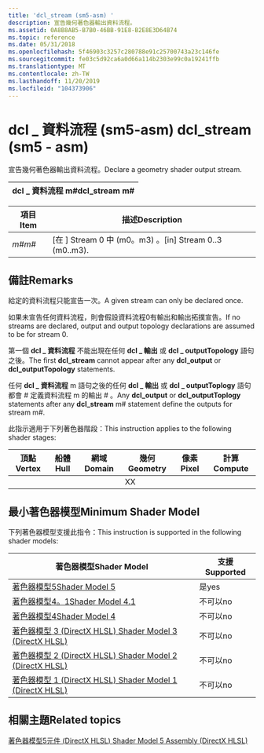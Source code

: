```yaml
---
title: 'dcl_stream (sm5-asm) '
description: 宣告幾何著色器輸出資料流程。
ms.assetid: 0A8B8AB5-B7B0-46BB-91E8-B2E8E3D64B74
ms.topic: reference
ms.date: 05/31/2018
ms.openlocfilehash: 5f46903c3257c280788e91c25700743a23c146fe
ms.sourcegitcommit: fe03c5d92ca6a0d66a114b2303e99c0a19241ffb
ms.translationtype: MT
ms.contentlocale: zh-TW
ms.lasthandoff: 11/20/2019
ms.locfileid: "104373906"
---
```

# <a name="dcl_stream-sm5---asm"></a><span data-ttu-id="5f936-103">dcl \_ 資料流程 (sm5-asm) </span><span class="sxs-lookup"><span data-stu-id="5f936-103">dcl\_stream (sm5 - asm)</span></span>

<span data-ttu-id="5f936-104">宣告幾何著色器輸出資料流程。</span><span class="sxs-lookup"><span data-stu-id="5f936-104">Declare a geometry shader output stream.</span></span>



| <span data-ttu-id="5f936-105">dcl \_ 資料流程 m\#</span><span class="sxs-lookup"><span data-stu-id="5f936-105">dcl\_stream m\#</span></span> |
|-----------------|



 



| <span data-ttu-id="5f936-106">項目</span><span class="sxs-lookup"><span data-stu-id="5f936-106">Item</span></span>                                                       | <span data-ttu-id="5f936-107">描述</span><span class="sxs-lookup"><span data-stu-id="5f936-107">Description</span></span>                             |
|------------------------------------------------------------|-----------------------------------------|
| <span data-ttu-id="5f936-108"><span id="m_"></span><span id="M_"></span>*m\#*</span><span class="sxs-lookup"><span data-stu-id="5f936-108"><span id="m_"></span><span id="M_"></span>*m\#*</span></span><br/> | <span data-ttu-id="5f936-109">\[在 \] Stream 0 中 (m0。m3) 。</span><span class="sxs-lookup"><span data-stu-id="5f936-109">\[in\] Stream 0..3 (m0..m3).</span></span><br/> |



 

## <a name="remarks"></a><span data-ttu-id="5f936-110">備註</span><span class="sxs-lookup"><span data-stu-id="5f936-110">Remarks</span></span>

<span data-ttu-id="5f936-111">給定的資料流程只能宣告一次。</span><span class="sxs-lookup"><span data-stu-id="5f936-111">A given stream can only be declared once.</span></span>

<span data-ttu-id="5f936-112">如果未宣告任何資料流程，則會假設資料流程0有輸出和輸出拓撲宣告。</span><span class="sxs-lookup"><span data-stu-id="5f936-112">If no streams are declared, output and output topology declarations are assumed to be for stream 0.</span></span>

<span data-ttu-id="5f936-113">第一個 **dcl \_ 資料流程** 不能出現在任何 **dcl \_ 輸出** 或 **dcl \_ outputTopology** 語句之後。</span><span class="sxs-lookup"><span data-stu-id="5f936-113">The first **dcl\_stream** cannot appear after any **dcl\_output** or **dcl\_outputTopology** statements.</span></span>

<span data-ttu-id="5f936-114">任何 **dcl \_ 資料流程** m 語句之後的任何 **dcl \_ 輸出** 或 **dcl \_ outputToplogy** 語句都會 \# 定義資料流程 m 的輸出 \# 。</span><span class="sxs-lookup"><span data-stu-id="5f936-114">Any **dcl\_output** or **dcl\_outputToplogy** statements after any **dcl\_stream** m\# statement define the outputs for stream m\#.</span></span>

<span data-ttu-id="5f936-115">此指示適用于下列著色器階段：</span><span class="sxs-lookup"><span data-stu-id="5f936-115">This instruction applies to the following shader stages:</span></span>



| <span data-ttu-id="5f936-116">頂點</span><span class="sxs-lookup"><span data-stu-id="5f936-116">Vertex</span></span> | <span data-ttu-id="5f936-117">船體</span><span class="sxs-lookup"><span data-stu-id="5f936-117">Hull</span></span> | <span data-ttu-id="5f936-118">網域</span><span class="sxs-lookup"><span data-stu-id="5f936-118">Domain</span></span> | <span data-ttu-id="5f936-119">幾何</span><span class="sxs-lookup"><span data-stu-id="5f936-119">Geometry</span></span> | <span data-ttu-id="5f936-120">像素</span><span class="sxs-lookup"><span data-stu-id="5f936-120">Pixel</span></span> | <span data-ttu-id="5f936-121">計算</span><span class="sxs-lookup"><span data-stu-id="5f936-121">Compute</span></span> |
|--------|------|--------|----------|-------|---------|
|        |      |        | <span data-ttu-id="5f936-122">X</span><span class="sxs-lookup"><span data-stu-id="5f936-122">X</span></span>        |       |         |



 

## <a name="minimum-shader-model"></a><span data-ttu-id="5f936-123">最小著色器模型</span><span class="sxs-lookup"><span data-stu-id="5f936-123">Minimum Shader Model</span></span>

<span data-ttu-id="5f936-124">下列著色器模型支援此指令：</span><span class="sxs-lookup"><span data-stu-id="5f936-124">This instruction is supported in the following shader models:</span></span>



| <span data-ttu-id="5f936-125">著色器模型</span><span class="sxs-lookup"><span data-stu-id="5f936-125">Shader Model</span></span>                                              | <span data-ttu-id="5f936-126">支援</span><span class="sxs-lookup"><span data-stu-id="5f936-126">Supported</span></span> |
|-----------------------------------------------------------|-----------|
| [<span data-ttu-id="5f936-127">著色器模型5</span><span class="sxs-lookup"><span data-stu-id="5f936-127">Shader Model 5</span></span>](d3d11-graphics-reference-sm5.md)        | <span data-ttu-id="5f936-128">是</span><span class="sxs-lookup"><span data-stu-id="5f936-128">yes</span></span>       |
| [<span data-ttu-id="5f936-129">著色器模型4。1</span><span class="sxs-lookup"><span data-stu-id="5f936-129">Shader Model 4.1</span></span>](dx-graphics-hlsl-sm4.md)              | <span data-ttu-id="5f936-130">不可以</span><span class="sxs-lookup"><span data-stu-id="5f936-130">no</span></span>        |
| [<span data-ttu-id="5f936-131">著色器模型4</span><span class="sxs-lookup"><span data-stu-id="5f936-131">Shader Model 4</span></span>](dx-graphics-hlsl-sm4.md)                | <span data-ttu-id="5f936-132">不可以</span><span class="sxs-lookup"><span data-stu-id="5f936-132">no</span></span>        |
| [<span data-ttu-id="5f936-133">著色器模型 3 (DirectX HLSL) </span><span class="sxs-lookup"><span data-stu-id="5f936-133">Shader Model 3 (DirectX HLSL)</span></span>](dx-graphics-hlsl-sm3.md) | <span data-ttu-id="5f936-134">不可以</span><span class="sxs-lookup"><span data-stu-id="5f936-134">no</span></span>        |
| [<span data-ttu-id="5f936-135">著色器模型 2 (DirectX HLSL) </span><span class="sxs-lookup"><span data-stu-id="5f936-135">Shader Model 2 (DirectX HLSL)</span></span>](dx-graphics-hlsl-sm2.md) | <span data-ttu-id="5f936-136">不可以</span><span class="sxs-lookup"><span data-stu-id="5f936-136">no</span></span>        |
| [<span data-ttu-id="5f936-137">著色器模型 1 (DirectX HLSL) </span><span class="sxs-lookup"><span data-stu-id="5f936-137">Shader Model 1 (DirectX HLSL)</span></span>](dx-graphics-hlsl-sm1.md) | <span data-ttu-id="5f936-138">不可以</span><span class="sxs-lookup"><span data-stu-id="5f936-138">no</span></span>        |



 

## <a name="related-topics"></a><span data-ttu-id="5f936-139">相關主題</span><span class="sxs-lookup"><span data-stu-id="5f936-139">Related topics</span></span>

<dl> <dt>

[<span data-ttu-id="5f936-140">著色器模型5元件 (DirectX HLSL) </span><span class="sxs-lookup"><span data-stu-id="5f936-140">Shader Model 5 Assembly (DirectX HLSL)</span></span>](shader-model-5-assembly--directx-hlsl-.md)
</dt> </dl>

 

 






